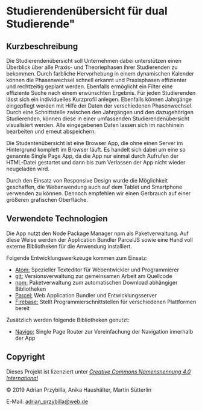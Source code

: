 ﻿Studierendenübersicht für dual Studierende"
===============================

Kurzbeschreibung
----------------

Die Studierendenübersicht soll Unternehmen dabei unterstützen einen Überblick über alle Praxis- und Theoriephasen 
ihrer Studierenden zu bekommen. Durch farbliche Hervorhebung in einem dynamischen Kalender können die Phasenwechsel 
schnell erkannt und Praxisphasen effizienter und rechtzeitig geplant werden. Ebenfalls ermöglicht ein Filter eine effiziente Suche
nach einem erwünschten Ergebnis. 
Für jeden Studierenden lässt sich ein individuelles Kurzprofil anlegen. Ebenfalls können Jahrgänge eingepflegt werden
mit Hilfe der Daten der verschiedenen Phasenwechsel. Durch eine Schnittstelle zwischen den Jahrgängen und den dazugehörigen
Studierenden, können diese in einer umfassenden Studierendenübersicht visualisiert werden. Alle eingegebenen Daten lassen sich im 
nachhinein bearbeiten und erneut abspeichern.

Die Studentenübersicht ist eine Browser App, die ohne einen Server im Hintergrund komplett im Browser läuft. Es handelt sich dabei um 
eine so genannte Single Page App, da die App nur einmal durch Aufrufen der HTML-Datei gestartet und dann bis zum Verlassen der App nicht 
wieder neugeladen wird.

Durch den Einsatz von Responsive Design wurde die Möglichkeit geschaffen, die Webanwendung auch auf dem Tablet und Smartphone verwenden 
zu können. Dennoch empfehlen wir einen Gerbrauch auf einer größeren grafischen Oberfläche.


Verwendete Technologien
-----------------------

Die App nutzt den Node Package Manager npm als Paketverwaltung. Auf diese Weise werden der Application Bundler ParcelJS sowie eine Hand 
voll externe Bibliotheken für die Anwendung installiert. 

Folgende Entwicklungswerkzeuge kommen zum Einsatz:

 * [Atom:](https://atom.io/) Spezieller Texteditor für Webentwickler und Programmierer
 * [git:](https://git-scm.com/") Versionsverwaltung zur gemeinsamen Arbeit am Quellcode
 * [npm:](https://nodejs.org/") Paketverwaltung zum automatischen Download abhängiger Bibliotheken
 * [Parcel:](https://parceljs.org/") Web Application Bundler und Entwicklungsserver
 * [Firebase:](https://firebase.google.com/) Stellt Programmierschnittstellen für verschiedenen Plattformen bereit

Zusätzlich werden folgende Bibliotheken genutzt:

 * [Navigo:](https://github.com/krasimir/navigo) Single Page Router zur Vereinfachung der Navigation innerhalb der App


Copyright
---------

Dieses Projekt ist lizenziert unter
[_Creative Commons Namensnennung 4.0 International_](http://creativecommons.org/licenses/by/4.0/)

© 2019 Adrian Przybilla, Anika Haushälter, Martin Sütterlin <br/>

E-Mail: [adrian_przybilla@web.de](mailto:adrian_przybilla@web.de) <br/>
